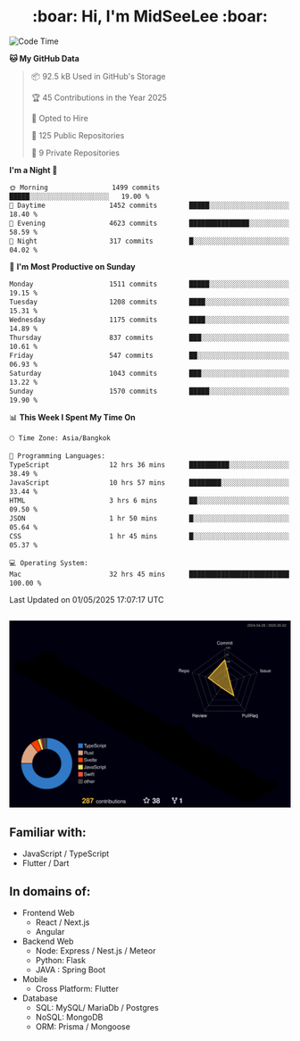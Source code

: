 <h1 align="center"> :boar: Hi, I'm MidSeeLee :boar:</h1>
 
<!--START_SECTION:waka-->
![Code Time](http://img.shields.io/badge/Code%20Time-2%2C852%20hrs%2043%20mins-blue)

**🐱 My GitHub Data** 

> 📦 92.5 kB Used in GitHub's Storage 
 > 
> 🏆 45 Contributions in the Year 2025
 > 
> 💼 Opted to Hire
 > 
> 📜 125 Public Repositories 
 > 
> 🔑 9 Private Repositories 
 > 
**I'm a Night 🦉** 

```text
🌞 Morning                1499 commits        █████░░░░░░░░░░░░░░░░░░░░   19.00 % 
🌆 Daytime                1452 commits        █████░░░░░░░░░░░░░░░░░░░░   18.40 % 
🌃 Evening                4623 commits        ███████████████░░░░░░░░░░   58.59 % 
🌙 Night                  317 commits         █░░░░░░░░░░░░░░░░░░░░░░░░   04.02 % 
```
📅 **I'm Most Productive on Sunday** 

```text
Monday                   1511 commits        █████░░░░░░░░░░░░░░░░░░░░   19.15 % 
Tuesday                  1208 commits        ████░░░░░░░░░░░░░░░░░░░░░   15.31 % 
Wednesday                1175 commits        ████░░░░░░░░░░░░░░░░░░░░░   14.89 % 
Thursday                 837 commits         ███░░░░░░░░░░░░░░░░░░░░░░   10.61 % 
Friday                   547 commits         ██░░░░░░░░░░░░░░░░░░░░░░░   06.93 % 
Saturday                 1043 commits        ███░░░░░░░░░░░░░░░░░░░░░░   13.22 % 
Sunday                   1570 commits        █████░░░░░░░░░░░░░░░░░░░░   19.90 % 
```


📊 **This Week I Spent My Time On** 

```text
🕑︎ Time Zone: Asia/Bangkok

💬 Programming Languages: 
TypeScript               12 hrs 36 mins      ██████████░░░░░░░░░░░░░░░   38.49 % 
JavaScript               10 hrs 57 mins      ████████░░░░░░░░░░░░░░░░░   33.44 % 
HTML                     3 hrs 6 mins        ██░░░░░░░░░░░░░░░░░░░░░░░   09.50 % 
JSON                     1 hr 50 mins        █░░░░░░░░░░░░░░░░░░░░░░░░   05.64 % 
CSS                      1 hr 45 mins        █░░░░░░░░░░░░░░░░░░░░░░░░   05.37 % 

💻 Operating System: 
Mac                      32 hrs 45 mins      █████████████████████████   100.00 % 
```


 Last Updated on 01/05/2025 17:07:17 UTC
<!--END_SECTION:waka-->

##

![](./profile-3d-contrib/profile-night-rainbow.svg)

## Familiar with:
- JavaScript / TypeScript
- Flutter / Dart

## In domains of:
- Frontend Web
  - React / Next.js
  - Angular
- Backend Web
  - Node: Express / Nest.js / Meteor
  - Python: Flask
  - JAVA : Spring Boot
- Mobile
  - Cross Platform: Flutter
- Database
  - SQL: MySQL/ MariaDb / Postgres
  - NoSQL: MongoDB
  - ORM: Prisma / Mongoose
